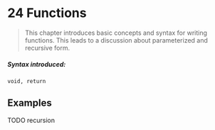 # 24 Functions

>This chapter introduces basic concepts and syntax for writing functions. This leads to a discussion about parameterized and recursive form.

##### Syntax introduced:

```
void, return
```

## Examples

TODO recursion
